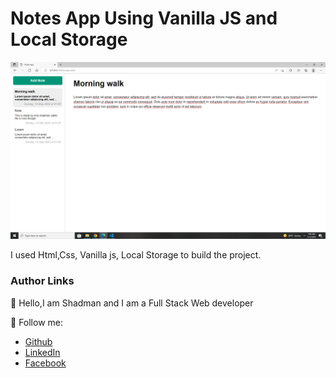 # Notes App Using Vanilla JS and Local Storage    
    
<img src="ss.png"/>  

<br/>

I used Html,Css, Vanilla js, Local Storage to build the project.
<br/>

### Author Links  

👋 Hello,I am Shadman and I am a Full Stack Web developer  

🚀 Follow me:  


  - [Github](https://github.com/sakibshadman1)
  - [LinkedIn](https://www.linkedin.com/in/shadman-sakib-95462923a/)
  - [Facebook](https://www.facebook.com/shadman.sakibtanmoy)
  




<!-- all link is here -->


